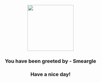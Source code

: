 <p align="center">
    <img src="https://raw.githubusercontent.com/PokeAPI/sprites/master/sprites/pokemon/235.png" width="150" height="150">
</p>
<h3 align="center">You have been greeted by - <b>Smeargle</b></h3>
<h3 align="center">Have a nice day!</h3>
